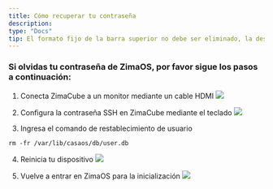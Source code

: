 ```yaml
---
title: Cómo recuperar tu contraseña
description: 
type: "Docs"
tip: El formato fijo de la barra superior no debe ser eliminado, la descripción es para el artículo, si no se llena, se tomará el primer párrafo del contenido
---
```

### Si olvidas tu contraseña de ZimaOS, por favor sigue los pasos a continuación:
1. Conecta ZimaCube a un monitor mediante un cable HDMI
![](https://manage.icewhale.io/api/static/docs/1728367816858_1.1.jpeg)

2. Configura la contraseña SSH en ZimaCube mediante el teclado
![](https://manage.icewhale.io/api/static/docs/1728367843555_1.2.png)

3. Ingresa el comando de restablecimiento de usuario
```
rm -fr /var/lib/casaos/db/user.db
```

4. Reinicia tu dispositivo
![](https://manage.icewhale.io/api/static/docs/1728367919089_1.3.png)

5. Vuelve a entrar en ZimaOS para la inicialización
![](https://manage.icewhale.io/api/static/docs/1728367926499_1.4.png)